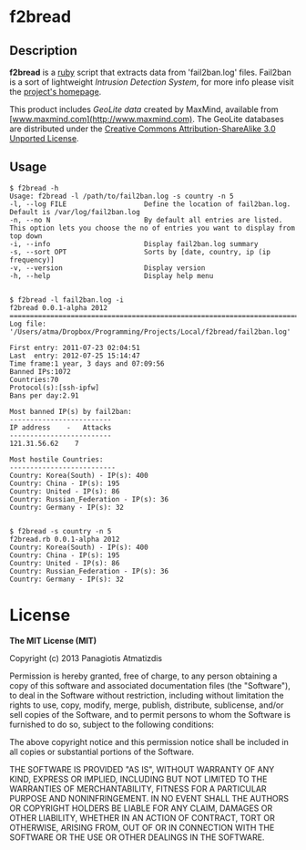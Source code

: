 # f2bread

## Description
**f2bread** is a [ruby][] script that extracts data from 'fail2ban.log' files. Fail2ban is a sort of lightweight *Intrusion Detection System*, for more info please visit the [project's homepage](http://www.fail2ban.org/wiki/index.php/Main_Page).

This product includes *GeoLite data* created by MaxMind, available from [www.maxmind.com](http://www.maxmind.com). The GeoLite databases are distributed under the [Creative Commons Attribution-ShareAlike 3.0 Unported License](http://creativecommons.org/licenses/by-sa/3.0/).

## Usage
    $ f2bread -h
    Usage: f2bread -l /path/to/fail2ban.log -s country -n 5
    -l, --log FILE                   Define the location of fail2ban.log. Default is /var/log/fail2ban.log
    -n, --no N                       By default all entries are listed. This option lets you choose the no of entries you want to display from top down
    -i, --info                       Display fail2ban.log summary
    -s, --sort OPT                   Sorts by [date, country, ip (ip frequency)]
    -v, --version                    Display version
    -h, --help                       Display help menu
    

    $ f2bread -l fail2ban.log -i
    f2bread 0.0.1-alpha 2012
    ===============================================================================
    Log file: '/Users/atma/Dropbox/Programming/Projects/Local/f2bread/fail2ban.log'

    First entry: 2011-07-23 02:04:51
    Last  entry: 2012-07-25 15:14:47 
    Time frame:1 year, 3 days and 07:09:56
    Banned IPs:1072
    Countries:70
    Protocol(s):[ssh-ipfw]
    Bans per day:2.91

    Most banned IP(s) by fail2ban: 
    -------------------------
    IP address    -   Attacks
    -------------------------
    121.31.56.62	7

    Most hostile Countries:		
    --------------------------
    Country: Korea(South) - IP(s): 400
    Country: China - IP(s): 195
    Country: United - IP(s): 86
    Country: Russian_Federation - IP(s): 36
    Country: Germany - IP(s): 32


    $ f2bread -s country -n 5 
    f2bread.rb 0.0.1-alpha 2012
    Country: Korea(South) - IP(s): 400
    Country: China - IP(s): 195
    Country: United - IP(s): 86
    Country: Russian_Federation - IP(s): 36
    Country: Germany - IP(s): 32

# License
**The MIT License (MIT)**

Copyright (c) 2013 Panagiotis Atmatizdis

Permission is hereby granted, free of charge, to any person obtaining a copy of this software and associated documentation files (the "Software"), to deal in the Software without restriction, including without limitation the rights to use, copy, modify, merge, publish, distribute, sublicense, and/or sell copies of the Software, and to permit persons to whom the Software is furnished to do so, subject to the following conditions:

The above copyright notice and this permission notice shall be included in all copies or substantial portions of the Software.

THE SOFTWARE IS PROVIDED "AS IS", WITHOUT WARRANTY OF ANY KIND, EXPRESS OR IMPLIED, INCLUDING BUT NOT LIMITED TO THE WARRANTIES OF MERCHANTABILITY, FITNESS FOR A PARTICULAR PURPOSE AND NONINFRINGEMENT. IN NO EVENT SHALL THE AUTHORS OR COPYRIGHT HOLDERS BE LIABLE FOR ANY CLAIM, DAMAGES OR OTHER LIABILITY, WHETHER IN AN ACTION OF CONTRACT, TORT OR OTHERWISE, ARISING FROM, OUT OF OR IN CONNECTION WITH THE SOFTWARE OR THE USE OR OTHER DEALINGS IN THE SOFTWARE.

[ruby]: http://www.ruby-lang.org/en/
[fail2ban]: http://www.fail2ban.org/wiki/index.php/Main_Page
